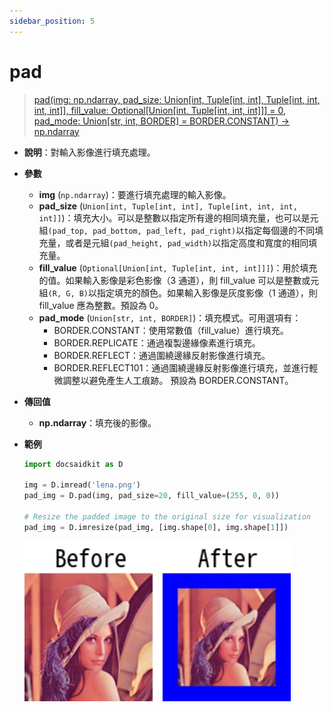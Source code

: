```yaml
---
sidebar_position: 5
---
```


# pad

>[pad(img: np.ndarray, pad_size: Union[int, Tuple[int, int], Tuple[int, int, int, int]], fill_value: Optional[Union[int, Tuple[int, int, int]]] = 0, pad_mode: Union[str, int, BORDER] = BORDER.CONSTANT) -> np.ndarray](https://github.com/DocsaidLab/DocsaidKit/blob/012540eebaebb2718987dd3ec0f7dcf40f403caa/docsaidkit/vision/functionals.py#L194)

- **說明**：對輸入影像進行填充處理。

- **參數**

    - **img** (`np.ndarray`)：要進行填充處理的輸入影像。
    - **pad_size** (`Union[int, Tuple[int, int], Tuple[int, int, int, int]]`)：填充大小。可以是整數以指定所有邊的相同填充量，也可以是元組`(pad_top, pad_bottom, pad_left, pad_right)`以指定每個邊的不同填充量，或者是元組`(pad_height, pad_width)`以指定高度和寬度的相同填充量。
    - **fill_value** (`Optional[Union[int, Tuple[int, int, int]]]`)：用於填充的值。如果輸入影像是彩色影像（3 通道），則 fill_value 可以是整數或元組`(R, G, B)`以指定填充的顏色。如果輸入影像是灰度影像（1 通道），則 fill_value 應為整數。預設為 0。
    - **pad_mode** (`Union[str, int, BORDER]`)：填充模式。可用選項有：
        - BORDER.CONSTANT：使用常數值（fill_value）進行填充。
        - BORDER.REPLICATE：通過複製邊緣像素進行填充。
        - BORDER.REFLECT：通過圍繞邊緣反射影像進行填充。
        - BORDER.REFLECT101：通過圍繞邊緣反射影像進行填充，並進行輕微調整以避免產生人工痕跡。
    預設為 BORDER.CONSTANT。

- **傳回值**

    - **np.ndarray**：填充後的影像。

- **範例**

    ```python
    import docsaidkit as D

    img = D.imread('lena.png')
    pad_img = D.pad(img, pad_size=20, fill_value=(255, 0, 0))

    # Resize the padded image to the original size for visualization
    pad_img = D.imresize(pad_img, [img.shape[0], img.shape[1]])
    ```

    ![pad](./resource/test_pad.jpg)

